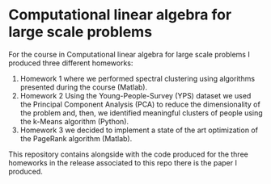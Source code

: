 # Computational linear algebra for large scale problems
For the course in Computational linear algebra for large scale problems I produced three different homeworks:

1. Homework 1 where we performed spectral clustering using algorithms presented during the course (Matlab).
2. Homework 2 Using the Young-People-Survey (YPS) dataset we used the Principal Component Analysis (PCA) to reduce the dimensionality of the problem and, then, we identified meaningful clusters of people using the k-Means algorithm (Python).
3. Homework 3 we decided to implement a state of the art optimization of the PageRank algorithm (Matlab).

This repository contains alongside with the code produced for the three homeworks in the release associated to this repo there is the paper I produced.
